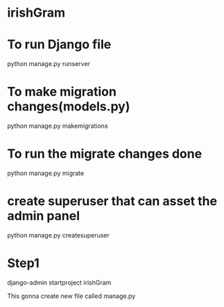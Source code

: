 # irishGram

# To run Django file
python manage.py runserver

# To make migration changes(models.py)
python manage.py makemigrations

# To run the migrate changes done
python manage.py migrate

# create superuser that can asset the admin panel
python manage.py createsuperuser
# Step1 
django-admin startproject irishGram

This gonna create new file called manage.py

#
